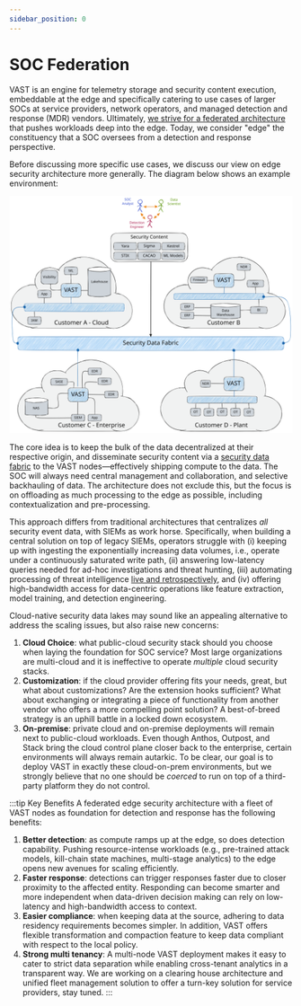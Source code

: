```yaml
---
sidebar_position: 0
---
```


# SOC Federation

VAST is an engine for telemetry storage and security content execution,
embeddable at the edge and specifically catering to use cases of larger SOCs at
service providers, network operators, and managed detection and response (MDR)
vendors. Ultimately, [we strive for a federated
architecture](../vision.md) that pushes workloads deep into the edge.
Today, we consider "edge" the constituency that a SOC oversees from a detection
and response perspective.

Before discussing more specific use cases, we discuss our view on edge security
architecture more generally. The diagram below shows an example environment:

![Edge Nodes](edge-nodes.excalidraw.svg)

The core idea is to keep the bulk of the data decentralized at their respective
origin, and disseminate security content via a [security data
fabric](../vision.md#security-data-fabric) to the VAST
nodes—effectively shipping compute to the data. The SOC will always need central
management and collaboration, and selective backhauling of data. The
architecture does not exclude this, but the focus is on offloading as much
processing to the edge as possible, including contextualization and
pre-processing.

This approach differs from traditional architectures that centralizes *all*
security event data, with SIEMs as work horse. Specifically, when building a
central solution on top of legacy SIEMs, operators struggle with (i) keeping up
with ingesting the exponentially increasing data volumes, i.e., operate under a
continuously saturated write path, (ii) answering low-latency queries needed for
ad-hoc investigations and threat hunting, (iii) automating processing of threat
intelligence [live and retrospectively](unified-detection), and (iv)
offering high-bandwidth access for data-centric operations like feature
extraction, model training, and detection engineering.

Cloud-native security data lakes may sound like an appealing alternative to
address the scaling issues, but also raise new concerns:

1. **Cloud Choice**: what public-cloud security stack should you choose when
   laying the foundation for SOC service? Most large organizations are
   multi-cloud and it is ineffective to operate *multiple* cloud security
   stacks.
2. **Customization**: if the cloud provider offering fits your needs, great, but
   what about customizations? Are the extension hooks sufficient? What about
   exchanging or integrating a piece of functionality from another vendor who
   offers a more compelling point solution? A best-of-breed strategy is an
   uphill battle in a locked down ecosystem.
3. **On-premise**: private cloud and on-premise deployments will remain next to
   public-cloud workloads. Even though Anthos, Outpost, and Stack bring the
   cloud control plane closer back to the enterprise, certain environments will
   always remain autarkic. To be clear, our goal is to deploy VAST in exactly
   these cloud-on-prem environments, but we strongly believe that no one should
   be *coerced* to run on top of a third-party platform they do not control.

:::tip Key Benefits
A federated edge security architecture with a fleet of VAST nodes as foundation
for detection and response has the following benefits:

1. **Better detection**: as compute ramps up at the edge, so does detection
   capability. Pushing resource-intense workloads (e.g., pre-trained attack models,
   kill-chain state machines, multi-stage analytics) to the edge opens new
   avenues for scaling efficiently.
2. **Faster response**: detections can trigger responses faster due to closer
   proximity to the affected entity. Responding can become smarter and more
   independent when data-driven decision making can rely on low-latency and
   high-bandwidth access to context.
3. **Easier compliance**: when keeping data at the source, adhering to data
   residency requirements becomes simpler. In addition, VAST offers flexible
   transformation and compaction feature to keep data compliant with respect to
   the local policy.
4. **Strong multi tenancy**: A multi-node VAST deployment makes it easy to cater
   to strict data separation while enabling cross-tenant analytics in a
   transparent way. We are working on a clearing house architecture and unified
   fleet management solution to offer a turn-key solution for service providers,
   stay tuned.
:::
